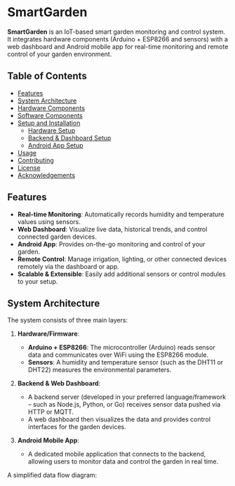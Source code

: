 # SmartGarden

**SmartGarden** is an IoT-based smart garden monitoring and control system. It integrates hardware components (Arduino + ESP8266 and sensors) with a web dashboard and Android mobile app for real-time monitoring and remote control of your garden environment.

## Table of Contents

- [Features](#features)
- [System Architecture](#system-architecture)
- [Hardware Components](#hardware-components)
- [Software Components](#software-components)
- [Setup and Installation](#setup-and-installation)
  - [Hardware Setup](#hardware-setup)
  - [Backend & Dashboard Setup](#backend--dashboard-setup)
  - [Android App Setup](#android-app-setup)
- [Usage](#usage)
- [Contributing](#contributing)
- [License](#license)
- [Acknowledgements](#acknowledgements)

## Features

- **Real-time Monitoring**: Automatically records humidity and temperature values using sensors.
- **Web Dashboard**: Visualize live data, historical trends, and control connected garden devices.
- **Android App**: Provides on-the-go monitoring and control of your garden.
- **Remote Control**: Manage irrigation, lighting, or other connected devices remotely via the dashboard or app.
- **Scalable & Extensible**: Easily add additional sensors or control modules to your setup.

## System Architecture

The system consists of three main layers:

1. **Hardware/Firmware**:
   - **Arduino + ESP8266**: The microcontroller (Arduino) reads sensor data and communicates over WiFi using the ESP8266 module.
   - **Sensors**: A humidity and temperature sensor (such as the DHT11 or DHT22) measures the environmental parameters.
   
2. **Backend & Web Dashboard**:
   - A backend server (developed in your preferred language/framework – such as Node.js, Python, or Go) receives sensor data pushed via HTTP or MQTT.
   - A web dashboard then visualizes the data and provides control interfaces for the garden devices.

3. **Android Mobile App**:
   - A dedicated mobile application that connects to the backend, allowing users to monitor data and control the garden in real time.

A simplified data flow diagram:

